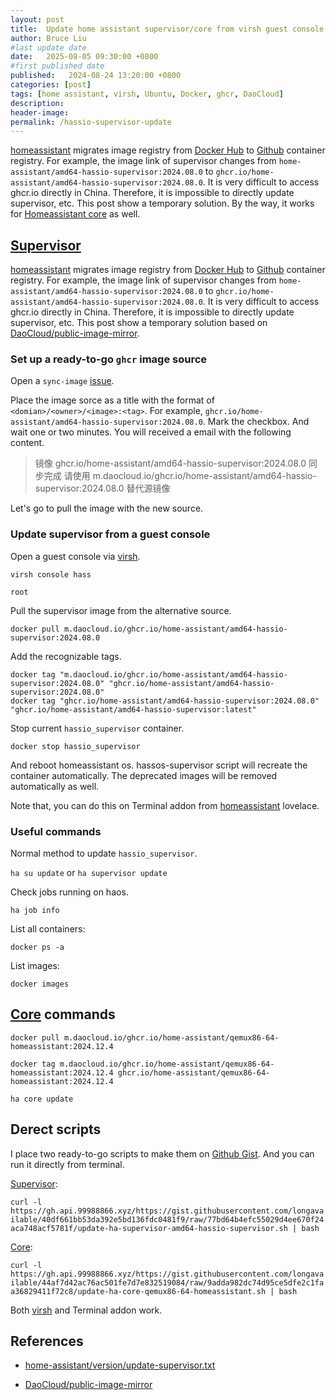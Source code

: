 ```yaml
---
layout: post
title:  Update home assistant supervisor/core from virsh guest console
author: Bruce Liu
#last update date
date:   2025-08-05 09:30:00 +0800
#first published date
published:   2024-08-24 13:20:00 +0800
categories: [post]
tags: [home assistant, virsh, Ubuntu, Docker, ghcr, DaoCloud]
description: 
header-image: 
permalink: /hassio-supervisor-update
---
```


[homeassistant] migrates image registry from [Docker Hub] to [Github] container registry. For example, the image link of supervisor changes from `home-assistant/amd64-hassio-supervisor:2024.08.0` to `ghcr.io/home-assistant/amd64-hassio-supervisor:2024.08.0`. It is very difficult to access ghcr.io directly in China. Therefore, it is impossible to directly update supervisor, etc. This post show a temporary solution. By the way, it works for [Homeassistant core] as well.

<!--the above is the excerpt-->
<!--more-->
<!--the following is the text-->

## [Supervisor]

[homeassistant] migrates image registry from [Docker Hub] to [Github] container registry. For example, the image link of supervisor changes from `home-assistant/amd64-hassio-supervisor:2024.08.0` to `ghcr.io/home-assistant/amd64-hassio-supervisor:2024.08.0`. It is very difficult to access ghcr.io directly in China. Therefore, it is impossible to directly update supervisor, etc. This post show a temporary solution based on [DaoCloud/public-image-mirror].

### Set up a ready-to-go `ghcr` image source

Open a `sync-image` [issue](https://github.com/DaoCloud/public-image-mirror/issues/new?labels=sync+image&template=sync-image.yml).

Place the image sorce as a title with the format of `<domian>/<owner>/<image>:<tag>`. For example, `ghcr.io/home-assistant/amd64-hassio-supervisor:2024.08.0`. Mark the checkbox. And wait one or two minutes. You will received a email with the following content.

> 镜像 ghcr.io/home-assistant/amd64-hassio-supervisor:2024.08.0 同步完成
> 请使用 m.daocloud.io/ghcr.io/home-assistant/amd64-hassio-supervisor:2024.08.0 替代源镜像

Let's go to pull the image with the new source.

### Update supervisor from a guest console

Open a guest console via [virsh].

`virsh console hass`

`root`

Pull the supervisor image from the alternative source.

`docker pull m.daocloud.io/ghcr.io/home-assistant/amd64-hassio-supervisor:2024.08.0`

Add the recognizable tags.

```
docker tag "m.daocloud.io/ghcr.io/home-assistant/amd64-hassio-supervisor:2024.08.0" "ghcr.io/home-assistant/amd64-hassio-supervisor:2024.08.0"
docker tag "ghcr.io/home-assistant/amd64-hassio-supervisor:2024.08.0" "ghcr.io/home-assistant/amd64-hassio-supervisor:latest"
```

Stop current `hassio_supervisor` container.

`docker stop hassio_supervisor`

And reboot homeassistant os. hassos-supervisor script will recreate the container automatically. The deprecated images will be removed automatically as well. 

Note that, you can do this on Terminal addon from [homeassistant] lovelace.

### Useful commands

Normal method to update `hassio_supervisor`.

`ha su update` or `ha supervisor update`

Check jobs running on haos.

`ha job info`

List all containers:

`docker ps -a`

List images:

`docker images`

## [Core] commands

`docker pull m.daocloud.io/ghcr.io/home-assistant/qemux86-64-homeassistant:2024.12.4`

`docker tag m.daocloud.io/ghcr.io/home-assistant/qemux86-64-homeassistant:2024.12.4 ghcr.io/home-assistant/qemux86-64-homeassistant:2024.12.4`

`ha core update`

## Derect scripts

I place two ready-to-go scripts to make them on [Github Gist]. And you can run it directly from terminal.

[Supervisor]:

`curl -l https://gh.api.99988866.xyz/https://gist.githubusercontent.com/longavailable/40df661bb53da392e5bd136fdc0481f9/raw/77bd64b4efc55029d4ee670f24aca748acf5781f/update-ha-supervisor-amd64-hassio-supervisor.sh | bash`

[Core]:

`curl -l https://gh.api.99988866.xyz/https://gist.githubusercontent.com/longavailable/44af7d42ac76ac501fe7d7e832519084/raw/9adda982dc74d95ce5dfe2c1faa36829411f72c8/update-ha-core-qemux86-64-homeassistant.sh | bash`

Both [virsh] and Terminal addon work.


## References

- [home-assistant/version/update-supervisor.txt](https://github.com/home-assistant/version/blob/83f290b0a3d39a58efc26b1a452d31cc538abfba/update-supervisor.txt)

- [DaoCloud/public-image-mirror]

<!--links-->
[homeassistant]: https://www.home-assistant.io
[Homeassistant core]: https://github.com/home-assistant/core
[Core]: https://github.com/home-assistant/core
[Supervisor]: https://github.com/home-assistant/supervisor
[Github]: https://github.com
[Docker Hub]: https://hub.docker.com
[DaoCloud/public-image-mirror]: https://github.com/DaoCloud/public-image-mirror
[virsh]: https://libvirt.org/manpages/virsh.html
[Github Gist]: https://gist.github.com/longavailable/44af7d42ac76ac501fe7d7e832519084

